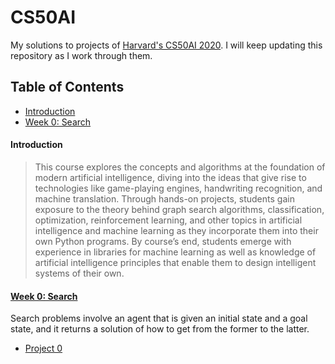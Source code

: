 # CS50AI

My solutions to projects of [Harvard's CS50AI 2020](https://cs50.harvard.edu/ai/2020/). I will keep updating this repository as I work through them.

## Table of Contents

- [Introduction](#introduction)
- [Week 0: Search](#week-0:-search)

#### Introduction

> This course explores the concepts and algorithms at the foundation of modern artificial intelligence, diving into the ideas that give rise to technologies like game-playing engines, handwriting recognition, and machine translation. Through hands-on projects, students gain exposure to the theory behind graph search algorithms, classification, optimization, reinforcement learning, and other topics in artificial intelligence and machine learning as they incorporate them into their own Python programs. By course’s end, students emerge with experience in libraries for machine learning as well as knowledge of artificial intelligence principles that enable them to design intelligent systems of their own.

#### [Week 0: Search](https://cs50.harvard.edu/ai/2020/weeks/0/)

Search problems involve an agent that is given an initial state and a goal state, and it returns a solution of how to get from the former to the latter.

- [Project 0](project0)

